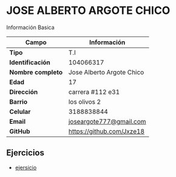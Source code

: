 # JOSE ALBERTO ARGOTE CHICO
Información Basica

| Campo | Información |
| --- | --- |
| **Tipo** | T.I |
| **Identificación** | 104066317 |
| **Nombre completo** | Jose Alberto Argote Chico |
| **Edad** | 17 |
| **Dirección** | carrera #112 e31 |
| **Barrio** | los olivos 2 |
| **Celular** | 3188838844 |
| **Email** | joseargote777@gmail.com |
| **GitHub** | https://github.com/Jxze18 |

## Ejercicios
- [ejersicio](ejersicio.md)
